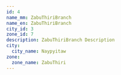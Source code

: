 ```yaml
---
id: 4
name_mm: ZabuThiriBranch
name_en: ZabuThiriBranch
city_id: 3
zone_id: 7
description: ZabuThiriBranch Description
city:
  city_name: Naypyitaw
zone:
  zone_name: ZabuThiri
---
```

